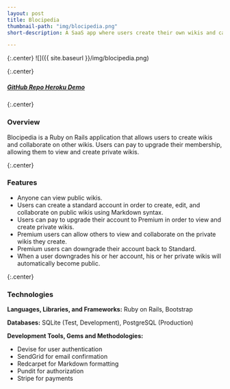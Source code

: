 ```yaml
---
layout: post
title: Blocipedia
thumbnail-path: "img/blocipedia.png"
short-description: A SaaS app where users create their own wikis and can opt to pay for premium.

---
```


{:.center}
![]({{ site.baseurl }}/img/blocipedia.png)

{:.center}
<h5>
  <a href="https://github.com/rachelcolby11/Blocipedia" class="button">
    GitHub Repo
    <i class="fa fa-fw fa-github"></i>
  </a>
  <a href="https://blocipedia-rc.herokuapp.com/" class="button">
    Heroku Demo
  </a>
</h5>

{:.center}
### Overview

Blocipedia is a Ruby on Rails application that allows users to create wikis and collaborate on other wikis. Users can pay to upgrade their membership, allowing them to view and create private wikis. 

{:.center}
### Features
* Anyone can view public wikis.
* Users can create a standard account in order to create, edit, and collaborate on public wikis using Markdown syntax.
* Users can pay to upgrade their account to Premium in order to view and create private wikis.
* Premium users can allow others to view and collaborate on the private wikis they create.
* Premium users can downgrade their account back to Standard.
* When a user downgrades his or her account, his or her private wikis will automatically become public. 

{:.center}
### Technologies
**Languages, Libraries, and Frameworks:** Ruby on Rails, Bootstrap

**Databases:** SQLite (Test, Development), PostgreSQL (Production)

**Development Tools, Gems and Methodologies:** 

* Devise for user authentication
* SendGrid for email confirmation
* Redcarpet for Markdown formatting
* Pundit for authorization
* Stripe for payments